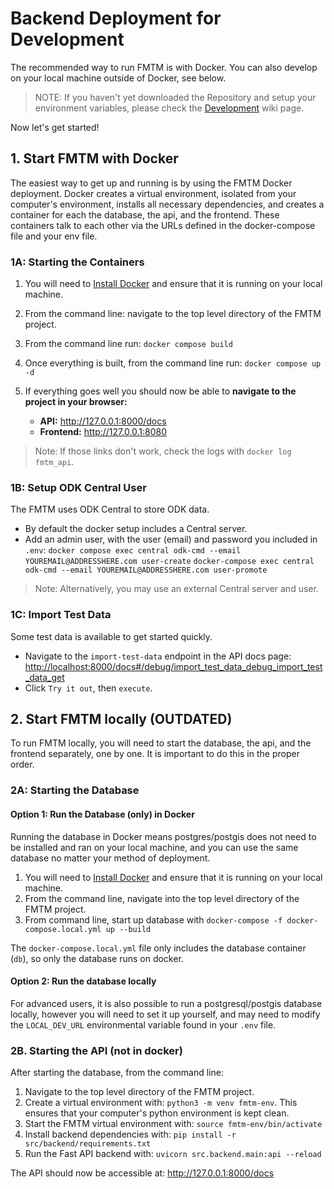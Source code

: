 # Backend Deployment for Development

The recommended way to run FMTM is with Docker. You can also develop on your local machine outside of Docker, see below.

> NOTE: If you haven't yet downloaded the Repository and setup your environment variables, please check the [Development]() wiki page.

Now let's get started!

## 1. Start FMTM with Docker

The easiest way to get up and running is by using the FMTM Docker deployment. Docker creates a virtual environment, isolated from your computer's environment, installs all necessary dependencies, and creates a container for each the database, the api, and the frontend. These containers talk to each other via the URLs defined in the docker-compose file and your env file.

### 1A: Starting the Containers

1. You will need to [Install Docker](https://docs.docker.com/engine/install/) and ensure that it is running on your local machine.
2. From the command line: navigate to the top level directory of the FMTM project.
3. From the command line run: `docker compose build`
4. Once everything is built, from the command line run: `docker compose up -d`

5. If everything goes well you should now be able to **navigate to the project in your browser:**
   - **API:** <http://127.0.0.1:8000/docs>
   - **Frontend:** <http://127.0.0.1:8080>

> Note: If those links don't work, check the logs with `docker log fmtm_api`.

### 1B: Setup ODK Central User

The FMTM uses ODK Central to store ODK data.

- By default the docker setup includes a Central server.
- Add an admin user, with the user (email) and password you included in `.env`:
  `docker compose exec central odk-cmd --email YOUREMAIL@ADDRESSHERE.com user-create`
  `docker-compose exec central odk-cmd --email YOUREMAIL@ADDRESSHERE.com user-promote`

> Note: Alternatively, you may use an external Central server and user.

### 1C: Import Test Data

Some test data is available to get started quickly.

- Navigate to the `import-test-data` endpoint in the API docs page:
  <http://localhost:8000/docs#/debug/import_test_data_debug_import_test_data_get>
- Click `Try it out`, then `execute`.

## 2. Start FMTM locally (OUTDATED)

To run FMTM locally, you will need to start the database, the api, and the frontend separately, one by one. It is important to do this in the proper order.

### 2A: Starting the Database

#### Option 1: Run the Database (only) in Docker

Running the database in Docker means postgres/postgis does not need to be installed and ran on your local machine, and you can use the same database no matter your method of deployment.

1. You will need to [Install Docker](https://docs.docker.com/engine/install/) and ensure that it is running on your local machine.
2. From the command line, navigate into the top level directory of the FMTM project.
3. From command line, start up database with `docker-compose -f docker-compose.local.yml up --build`

The `docker-compose.local.yml` file only includes the database container (`db`), so only the database runs on docker.

#### Option 2: Run the database locally

For advanced users, it is also possible to run a postgresql/postgis database locally, however you will need to set it up yourself, and may need to modify the `LOCAL_DEV_URL` environmental variable found in your `.env` file.

### 2B. Starting the API (not in docker)

After starting the database, from the command line:

1. Navigate to the top level directory of the FMTM project.
2. Create a virtual environment with: `python3 -m venv fmtm-env`. This ensures that your computer's python environment is kept clean.
3. Start the FMTM virtual environment with: `source fmtm-env/bin/activate`
4. Install backend dependencies with: `pip install -r src/backend/requirements.txt`
5. Run the Fast API backend with: `uvicorn src.backend.main:api --reload`

The API should now be accessible at: <http://127.0.0.1:8000/docs>
